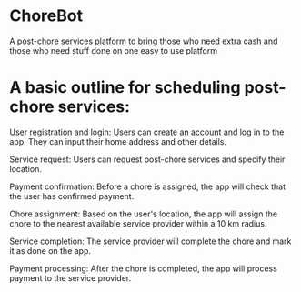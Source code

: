 # ChoreBot
A post-chore services platform to bring those who need extra cash and those who need stuff done on one easy to use platform

# A basic outline for scheduling post-chore services:

User registration and login: Users can create an account and log in to the app. They can input their home address and other details.

Service request: Users can request post-chore services and specify their location.

Payment confirmation: Before a chore is assigned, the app will check that the user has confirmed payment.

Chore assignment: Based on the user's location, the app will assign the chore to the nearest available service provider within a 10 km radius.

Service completion: The service provider will complete the chore and mark it as done on the app.

Payment processing: After the chore is completed, the app will process payment to the service provider.

